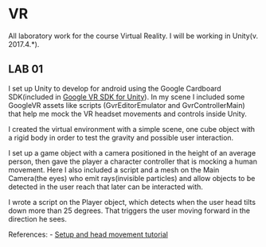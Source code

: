 # VR
 All laboratory work for the course Virtual Reality. I will be working in Unity(v. 2017.4.*).

## LAB 01 
  I set up Unity to develop for android using the Google Cardboard SDK(included in [Google VR SDK for Unity](https://developers.google.com/vr/develop/unity/get-started-android)). In my scene I included some GoogleVR assets like scripts (GvrEditorEmulator and GvrControllerMain) that help me mock the VR headset movements and controls inside Unity.
  
  I created the virtual environment with a simple scene, one cube object with a rigid body in order to test the gravity and possible user interaction.
  
  I set up a game object with a camera positioned in the height of an average person, then gave the player a character controller that is mocking a human movement. Here I also included a script and a mesh on the Main Camera(the eyes) who emit rays(invisible particles) and allow objects to be detected in the user reach that later can be interacted with.
  
  I wrote a script on the Player object, which detects when the user head tilts down more than 25 degrees. That triggers the user moving forward in the direction he sees.

References: - [Setup and head movement tutorial](https://www.youtube.com/watch?v=EAaoEe9ksyE)
